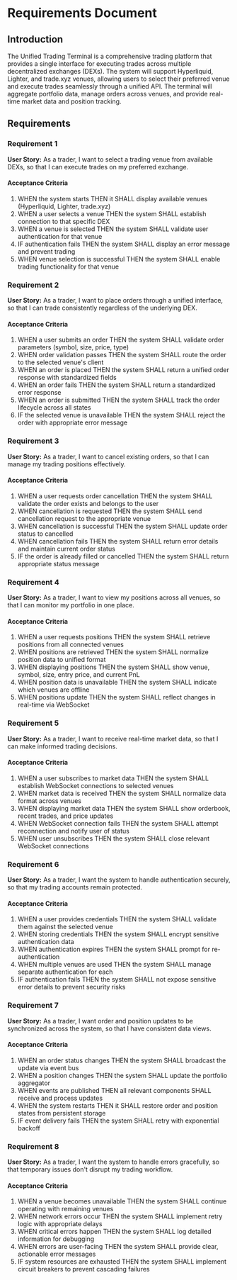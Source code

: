 # Requirements Document

## Introduction

The Unified Trading Terminal is a comprehensive trading platform that provides a single interface for executing trades across multiple decentralized exchanges (DEXs). The system will support Hyperliquid, Lighter, and trade.xyz venues, allowing users to select their preferred venue and execute trades seamlessly through a unified API. The terminal will aggregate portfolio data, manage orders across venues, and provide real-time market data and position tracking.

## Requirements

### Requirement 1

**User Story:** As a trader, I want to select a trading venue from available DEXs, so that I can execute trades on my preferred exchange.

#### Acceptance Criteria

1. WHEN the system starts THEN it SHALL display available venues (Hyperliquid, Lighter, trade.xyz)
2. WHEN a user selects a venue THEN the system SHALL establish connection to that specific DEX
3. WHEN a venue is selected THEN the system SHALL validate user authentication for that venue
4. IF authentication fails THEN the system SHALL display an error message and prevent trading
5. WHEN venue selection is successful THEN the system SHALL enable trading functionality for that venue

### Requirement 2

**User Story:** As a trader, I want to place orders through a unified interface, so that I can trade consistently regardless of the underlying DEX.

#### Acceptance Criteria

1. WHEN a user submits an order THEN the system SHALL validate order parameters (symbol, size, price, type)
2. WHEN order validation passes THEN the system SHALL route the order to the selected venue's client
3. WHEN an order is placed THEN the system SHALL return a unified order response with standardized fields
4. WHEN an order fails THEN the system SHALL return a standardized error response
5. WHEN an order is submitted THEN the system SHALL track the order lifecycle across all states
6. IF the selected venue is unavailable THEN the system SHALL reject the order with appropriate error message

### Requirement 3

**User Story:** As a trader, I want to cancel existing orders, so that I can manage my trading positions effectively.

#### Acceptance Criteria

1. WHEN a user requests order cancellation THEN the system SHALL validate the order exists and belongs to the user
2. WHEN cancellation is requested THEN the system SHALL send cancellation request to the appropriate venue
3. WHEN cancellation is successful THEN the system SHALL update order status to cancelled
4. WHEN cancellation fails THEN the system SHALL return error details and maintain current order status
5. IF the order is already filled or cancelled THEN the system SHALL return appropriate status message

### Requirement 4

**User Story:** As a trader, I want to view my positions across all venues, so that I can monitor my portfolio in one place.

#### Acceptance Criteria

1. WHEN a user requests positions THEN the system SHALL retrieve positions from all connected venues
2. WHEN positions are retrieved THEN the system SHALL normalize position data to unified format
3. WHEN displaying positions THEN the system SHALL show venue, symbol, size, entry price, and current PnL
4. WHEN position data is unavailable THEN the system SHALL indicate which venues are offline
5. WHEN positions update THEN the system SHALL reflect changes in real-time via WebSocket

### Requirement 5

**User Story:** As a trader, I want to receive real-time market data, so that I can make informed trading decisions.

#### Acceptance Criteria

1. WHEN a user subscribes to market data THEN the system SHALL establish WebSocket connections to selected venues
2. WHEN market data is received THEN the system SHALL normalize data format across venues
3. WHEN displaying market data THEN the system SHALL show orderbook, recent trades, and price updates
4. WHEN WebSocket connection fails THEN the system SHALL attempt reconnection and notify user of status
5. WHEN user unsubscribes THEN the system SHALL close relevant WebSocket connections

### Requirement 6

**User Story:** As a trader, I want the system to handle authentication securely, so that my trading accounts remain protected.

#### Acceptance Criteria

1. WHEN a user provides credentials THEN the system SHALL validate them against the selected venue
2. WHEN storing credentials THEN the system SHALL encrypt sensitive authentication data
3. WHEN authentication expires THEN the system SHALL prompt for re-authentication
4. WHEN multiple venues are used THEN the system SHALL manage separate authentication for each
5. IF authentication fails THEN the system SHALL not expose sensitive error details to prevent security risks

### Requirement 7

**User Story:** As a trader, I want order and position updates to be synchronized across the system, so that I have consistent data views.

#### Acceptance Criteria

1. WHEN an order status changes THEN the system SHALL broadcast the update via event bus
2. WHEN a position changes THEN the system SHALL update the portfolio aggregator
3. WHEN events are published THEN all relevant components SHALL receive and process updates
4. WHEN the system restarts THEN it SHALL restore order and position states from persistent storage
5. IF event delivery fails THEN the system SHALL retry with exponential backoff

### Requirement 8

**User Story:** As a trader, I want the system to handle errors gracefully, so that temporary issues don't disrupt my trading workflow.

#### Acceptance Criteria

1. WHEN a venue becomes unavailable THEN the system SHALL continue operating with remaining venues
2. WHEN network errors occur THEN the system SHALL implement retry logic with appropriate delays
3. WHEN critical errors happen THEN the system SHALL log detailed information for debugging
4. WHEN errors are user-facing THEN the system SHALL provide clear, actionable error messages
5. IF system resources are exhausted THEN the system SHALL implement circuit breakers to prevent cascading failures
